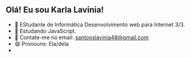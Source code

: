## Olá! Eu sou Karla Lavinia!

- 🔭 EStudante de Informática Desenvolvimento web para Internet 3/3.
- 🌱 Estudando JavaScript.
- 💬 Contate-me no email: santooslavinia48@gmail.com
- 😄 Pronouns: Ela/dela
- 

